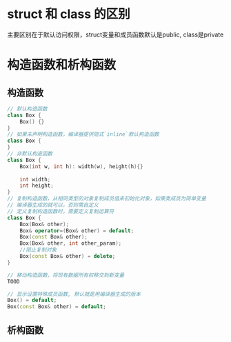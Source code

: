 # struct 和 class 的区别
主要区别在于默认访问权限，struct变量和成员函数默认是public, class是private

# 构造函数和析构函数
## 构造函数
```cpp
// 默认构造函数
class Box {
    Box() {}
}
// 如果未声明构造函数，编译器提供隐式`inline`默认构造函数
class Box {
}
// 非默认构造函数
class Box {
    Box(int w, int h): width(w), height(h){}
    
    int width;
    int height;
}
// 复制构造函数，从相同类型的对象复制成员值来初始化对象，如果类成员为简单变量
// 编译器生成的就可以，否则需自定义
// 定义复制构造函数时，需要定义复制运算符
class Box {
    Box(Box& other);
    Box& operator=(Box& other) = default;
    Box(const Box& other);
    Box(Box& other, int other_param);
    //阻止复制对象
    Box(const Box& other) = delete;
}

// 移动构造函数，将现有数据所有权移交到新变量
TOOD

// 显示设置特殊成员函数, 默认就是用编译器生成的版本
Box() = default;
Box(const Box& other) = default;
```

## 析构函数
